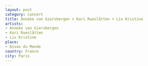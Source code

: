 ```yaml
---
layout: post
category: concert
title: Anneke van Giersbergen + Kari Rueslåtten + Liv Kristine
artists: 
- Anneke van Giersbergen
- Kari Rueslåtten
- Liv Kristine
place: 
- Divan du Monde
country: France
city: Paris
---
```


